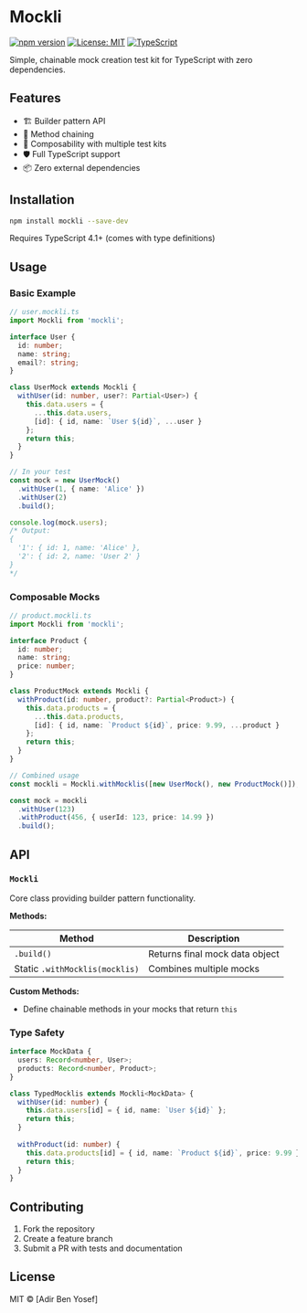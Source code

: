 # Mockli

[![npm version](https://img.shields.io/npm/v/mockli)](https://www.npmjs.com/package/mockli)
[![License: MIT](https://img.shields.io/badge/License-MIT-yellow.svg)](https://opensource.org/licenses/MIT)
[![TypeScript](https://img.shields.io/badge/%3C%2F%3E-TypeScript-%230074c1.svg)](https://www.typescriptlang.org/)

Simple, chainable mock creation test kit for TypeScript with zero dependencies.

## Features

- 🏗️ Builder pattern API
- 🔗 Method chaining
- 🧩 Composability with multiple test kits
- 🛡️ Full TypeScript support
- 📦 Zero external dependencies

## Installation

```bash
npm install mockli --save-dev
```

Requires TypeScript 4.1+ (comes with type definitions)

## Usage

### Basic Example

```typescript
// user.mockli.ts
import Mockli from 'mockli';

interface User {
  id: number;
  name: string;
  email?: string;
}

class UserMock extends Mockli {
  withUser(id: number, user?: Partial<User>) {
    this.data.users = { 
      ...this.data.users, 
      [id]: { id, name: `User ${id}`, ...user }
    };
    return this;
  }
}

// In your test
const mock = new UserMock()
  .withUser(1, { name: 'Alice' })
  .withUser(2)
  .build();

console.log(mock.users);
/* Output:
{
  '1': { id: 1, name: 'Alice' },
  '2': { id: 2, name: 'User 2' }
}
*/
```

### Composable Mocks

```typescript
// product.mockli.ts
import Mockli from 'mockli';

interface Product {
  id: number;
  name: string;
  price: number;
}

class ProductMock extends Mockli {
  withProduct(id: number, product?: Partial<Product>) {
    this.data.products = {
      ...this.data.products,
      [id]: { id, name: `Product ${id}`, price: 9.99, ...product }
    };
    return this;
  }
}

// Combined usage
const mockli = Mockli.withMocklis([new UserMock(), new ProductMock()]);

const mock = mockli
  .withUser(123)
  .withProduct(456, { userId: 123, price: 14.99 })
  .build();
```

## API

### `Mockli`

Core class providing builder pattern functionality.

**Methods:**

| Method        | Description                               |
|---------------|-------------------------------------------|
| `.build()`    | Returns final mock data object            |
| Static `.withMocklis(mocklis)` | Combines multiple mocks |

**Custom Methods:**
- Define chainable methods in your mocks that return `this`

### Type Safety

```typescript
interface MockData {
  users: Record<number, User>;
  products: Record<number, Product>;
}

class TypedMocklis extends Mockli<MockData> {
  withUser(id: number) {
    this.data.users[id] = { id, name: `User ${id}` };
    return this;
  }
  
  withProduct(id: number) {
    this.data.products[id] = { id, name: `Product ${id}`, price: 9.99 };
    return this;
  }
}
```

## Contributing

1. Fork the repository
2. Create a feature branch
3. Submit a PR with tests and documentation

## License

MIT © [Adir Ben Yosef]